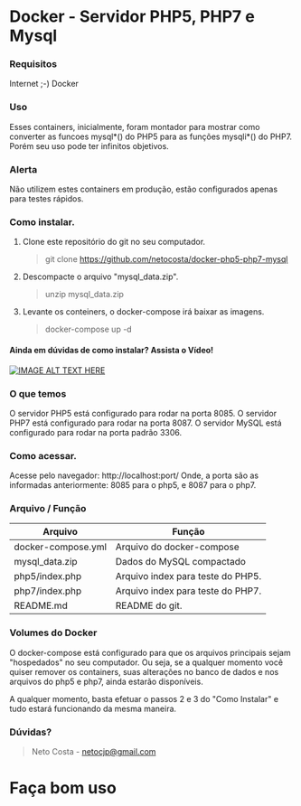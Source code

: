 # Docker - Servidor PHP5, PHP7 e Mysql

### Requisitos

Internet ;-)
Docker

### Uso

Esses containers, inicialmente, foram montador para mostrar como converter as funcoes mysql*() do PHP5 para as funções mysqli*() do PHP7. Porém seu uso pode ter infinitos objetivos.

### Alerta

Não utilizem estes containers em produção, estão configurados apenas para testes rápidos.

### Como instalar.

1. Clone este repositório do git no seu computador.

   > git clone https://github.com/netocosta/docker-php5-php7-mysql

2. Descompacte o arquivo "mysql_data.zip".

   > unzip mysql_data.zip

3. Levante os conteiners, o docker-compose irá baixar as imagens.
   > docker-compose up -d
   
#### Ainda em dúvidas de como instalar? Assista o Vídeo!

[![IMAGE ALT TEXT HERE](https://img.youtube.com/vi/GZZkrCcWuU4/0.jpg)](https://www.youtube.com/watch?v=GZZkrCcWuU4)

### O que temos

O servidor PHP5 está configurado para rodar na porta 8085.
O servidor PHP7 está configurado para rodar na porta 8087.
O servidor MySQL está configurado para rodar na porta padrão 3306.

### Como acessar.

Acesse pelo navegador: http://localhost:port/
Onde, a porta são as informadas anteriormente: 8085 para o php5, e 8087 para o php7.

### Arquivo / Função

| Arquivo            | Função                            |
| ------------------ | --------------------------------- |
| docker-compose.yml | Arquivo do docker-compose         |
| mysql_data.zip     | Dados do MySQL compactado         |
| php5/index.php     | Arquivo index para teste do PHP5. |
| php7/index.php     | Arquivo index para teste do PHP7. |
| README.md          | README do git.                    |

### Volumes do Docker

O docker-compose está configurado para que os arquivos principais sejam "hospedados" no seu computador. Ou seja, se a qualquer momento você quiser remover os containers, suas alterações no banco de dados e nos arquivos do php5 e php7, ainda estarão disponíveis.

A qualquer momento, basta efetuar o passos 2 e 3 do "Como Instalar" e tudo estará funcionando da mesma maneira.

### Dúvidas?

> Neto Costa - netocjp@gmail.com

# Faça bom uso
